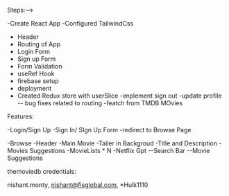 
Steps:-->

-Create React App
-Configured TailwindCss
- Header
- Routing of App
- Login Form
- Sign up Form
- Form Validation
- useRef Hook
- firebase setup
- deployment 
- Created Redux store with userSlice
-implement sign out
-update profile
-- bug fixes related to routing
-featch from TMDB MOvies





Features:






-Login/Sign Up
   -Sign In/ SIgn Up Form
   -redirect to Browse Page

-Browse
    -Header
    -Main Movie
        -Tailer in Backgroud
        -Title and Description
        -Movies Suggestions
            -MovieLists * N 
 -Netflix Gpt 
   --Search Bar
   --Movie Suggestions     


   themoviedb credentials:

   nishant.monty, nishant@fisglobal.com, *Hulk1110    